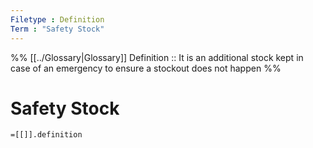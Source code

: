 ```yaml
---
Filetype : Definition
Term : "Safety Stock"
---
```


%%
[[../Glossary|Glossary]]
Definition :: It is an additional stock kept in case of an emergency to ensure a stockout does not happen
%%

# Safety Stock

`=[[]].definition`